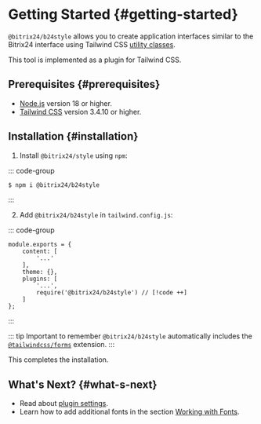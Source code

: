 # Getting Started {#getting-started}

`@bitrix24/b24style` allows you to create application interfaces similar to the Bitrix24 interface using Tailwind CSS [utility classes](https://tailwindcss.com/docs/utility-first).

This tool is implemented as a plugin for Tailwind CSS.

## Prerequisites {#prerequisites}
- [Node.js](https://nodejs.org/) version 18 or higher.
- [Tailwind CSS](https://tailwindcss.com/) version 3.4.10 or higher.

## Installation {#installation}
1. Install `@bitrix24/style` using `npm`:

::: code-group

```sh [npm]
$ npm i @bitrix24/b24style
```

:::

2. Add `@bitrix24/b24style` in `tailwind.config.js`:

::: code-group

```js{8} [tailwind.config.js]
module.exports = {
	content: [
		'...'
	],
	theme: {},
	plugins: [
		'...',
		require('@bitrix24/b24style') // [!code ++]
	]
};
```

:::

::: tip Important to remember
`@bitrix24/b24style` automatically includes the [`@tailwindcss/forms`](https://github.com/tailwindlabs/tailwindcss-forms) extension.
:::

This completes the installation.

## What's Next? {#what-s-next}

- Read about [plugin settings](./config).
- Learn how to add additional fonts in the section [Working with Fonts](./working-with-fonts).